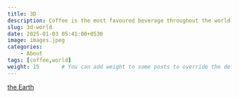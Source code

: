 ```yaml
---
title: 3D
description: Coffee is the most favoured beverage throughout the world
slug: 3d-world
date: 2025-01-03 05:41:00+0530
image: images.jpeg
categories:
    - About
tags: [coffee,world]
weight: 15       # You can add weight to some posts to override the default sorting (date descending)
---
```

[the Earth](earth.html)
